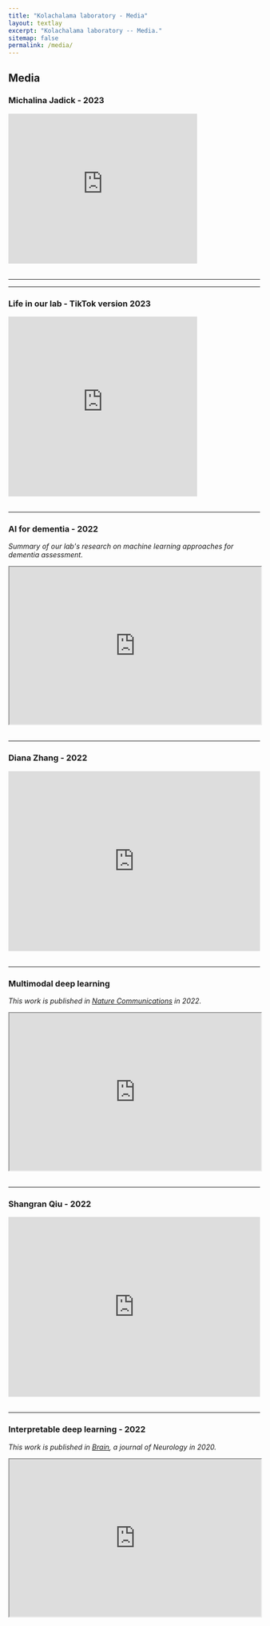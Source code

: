 ```yaml
---
title: "Kolachalama laboratory - Media"
layout: textlay
excerpt: "Kolachalama laboratory -- Media."
sitemap: false
permalink: /media/
---
```


## Media

### Michalina Jadick - 2023

<div class="youtube">
  <iframe src="https://youtube.com/embed/KPYioRXG5OM" frameborder="0" width="75%" height="300px" allow="accelerometer; autoplay; encrypted-media; gyroscope; picture-in-picture" allowfullscreen></iframe>
</div>
<br>
<hr><hr>

### Life in our lab - TikTok version 2023

<div class="youtube">
  <iframe src="https://youtube.com/embed/NS4ZtqUsGSk" frameborder="0" width="75%" height="360px" allow="accelerometer; autoplay; encrypted-media; gyroscope; picture-in-picture" allowfullscreen></iframe>
</div>
<br>
<hr>

### AI for dementia - 2022
*Summary of our lab's research on machine learning approaches for dementia assessment.*

<div class="youtube">
  <iframe src="https://youtube.com/embed/kI21nlsQlWU" frameborder="1" width="100%" height="315" allow="accelerometer; autoplay; encrypted-media; gyroscope; picture-in-picture" allowfullscreen></iframe>
</div>
<br>
<hr>

### Diana Zhang - 2022

<div class="youtube">
  <iframe src="https://youtube.com/embed/oJX8eCiqLao" frameborder="0" width="100%" height="360px" allow="accelerometer; autoplay; encrypted-media; gyroscope; picture-in-picture" allowfullscreen></iframe>
</div>
<br>
<hr>

### Multimodal deep learning

*This work is published in [Nature Communications](https://doi.org/10.1038/s41467-022-31037-5) in 2022.* 

<div class="youtube">
  <iframe src="https://www.youtube.com/embed/ZfbVcaVgyLQ" frameborder="1" width="100%" height="315" allow="accelerometer; autoplay; encrypted-media; gyroscope; picture-in-picture" allowfullscreen></iframe>
</div>
<br>
<hr>

### Shangran Qiu - 2022

<div class="youtube">
  <iframe src="https://youtube.com/embed/7q3BOdJsIo8" frameborder="0" width="100%" height="360px" allow="accelerometer; autoplay; encrypted-media; gyroscope; picture-in-picture" allowfullscreen></iframe>
</div>
<br>
<hr>

### Interpretable deep learning - 2022

*This work is published in [Brain](https://doi.org/10.1093/brain/awaa137), a journal of Neurology in 2020.* 

<div class="youtube">
  <iframe src="https://www.youtube.com/embed/RgqyGPMbJ9w" frameborder="1" width="100%" height="315" allow="accelerometer; autoplay; encrypted-media; gyroscope; picture-in-picture" allowfullscreen></iframe>
</div>
